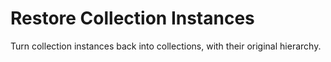 # Restore Collection Instances

Turn collection instances back into collections, with their original hierarchy.
